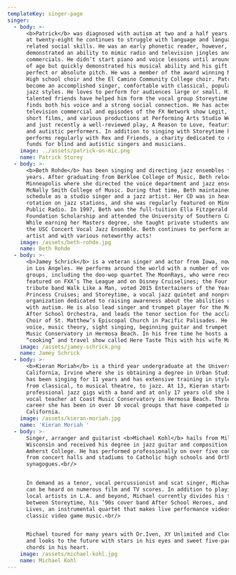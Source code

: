 ```yaml
---
templateKey: singer-page
singer:
  - body: >-
      <b>Patrick</b> was diagnosed with autism at two and a half years old. Now
      at twenty-eight he continues to struggle with language and language
      related social skills. He was an early phonetic reader, however, and
      demonstrated an ability to mimic radio and television jingles and
      commercials. He didn’t start piano and voice lessons until around 14 years
      of age but quickly demonstrated his musical ability and his gift of
      perfect or absolute pitch. He was a member of the award winning Mira Costa
      High school choir and the El Camino Community College choir. Patrick has
      become an accomplished singer, comfortable with classical, popular and
      jazz styles. He loves to perform for audiences large or small. His
      talented friends have helped him form the vocal group Storeytime where he
      finds both his voice and a strong social connection. He has acted in a
      television commercial and episodes of the FX Network show Legit, several
      short films, and various productions at Performing Arts Studio West (PASW)
      and just recently a well-reviewed play, A Reason to Love, featuring blind
      and autistic performers. In addition to singing with Storeytime he
      performs regularly with Rex and Friends, a charity dedicated to raising
      funds for blind and autistic singers and musicians.
    image: ../assets/patrick-on-mic.png
    name: Patrick Storey
  - body: >-
      <b>Beth Rohde</b> has been singing and directing jazz ensembles for 15
      years. After graduating from Berklee College of Music, Beth relocated to
      Minneapolis where she directed the voice department and jazz ensembles at
      McNally Smith College of Music. During that time, Beth maintained a busy
      schedule as a studio singer and a jazz artist. Her CD was in heavy
      rotation on jazz stations, and she was regularly featured on Minnesota
      Public Radio. In 1997, Beth won the full-tuition Ella Fitzgerald
      Foundation Scholarship and attended the University of Southern California.
      While earning her Masters degree, she taught private students and directed
      the USC Concert Vocal Jazz Ensemble. Beth continues to perform as a solo
      artist and with various noteworthy acts!
    image: /assets/beth-rohde.jpg
    name: Beth Rohde
  - body: >-
      <b>Jamey Schrick</b> is a veteran singer and actor from Iowa, now living
      in Los Angeles. He performs around the world with a number of vocal
      groups, including the doo-wop quartet The MoonRays, who were recently
      featured on FXX’s The League and on Disney Cruiselines; the Four Seasons
      tribute band Walk Like a Man, voted 2015 Entertainers of the Year on
      Princess Cruises; and Storeytime, a vocal jazz quintet and nonprofit
      organization dedicated to raising awareness about the abilities of people
      with autism. He is also lead singer and trumpet player for the Mortified
      After School Orchestra, and leads the tenor section for the acclaimed
      Choir of St. Matthew’s Episcopal Church in Pacific Palisades. He teaches
      voice, music theory, sight singing, beginning guitar and trumpet at Coast
      Music Conservatory in Hermosa Beach. In his free time he hosts a YouTube
      “cooking” and travel show called Here Taste This with his wife Mary.
    image: /assets/jamey-schrick.png
    name: Jamey Schrick
  - body: >-
      <b>Kieran Moriah</b> is a third year undergraduate at the University of
      California, Irvine where she is obtaining a degree in Urban Studies. She
      has been singing for 11 years and has extensive training in styles ranging
      from classical, to musical theatre, to jazz. At 13, Kieran started doing
      professional jazz gigs with a band and at only 17 years old she became a
      vocal teacher at Coast Music Conservatory in Hermosa Beach. Throughout her
      career she has been in over 10 vocal groups that have competed in
      California.
    image: /assets/kieran-moriah.jpg
    name: 'Kieran Moriah '
  - body: >-
      Singer, arranger and guitarist <b>Michael Kohl</b> hails from Milwaukee,
      Wisconsin and received his degree in jazz guitar and composition from
      Amherst College. He has performed professionally on over five continents
      from concert halls and stadiums to Catholic high schools and Orthodox
      synagogues.<br/>


      In demand as a tenor, vocal percussionist and scat singer, Michael’s voice
      can be heard on numerous film and TV scores. In addition to playing for
      local artists in L.A. and beyond, Michael currently divides his time
      between Storeytime, his ’90s cover band After School Heroes, and Extra
      Lives, an instrumental quartet that makes live performance videos of
      classic video game music.<br/>


      Michael toured for many years with Dr.Iven, XY Unlimited and Cloudwalkers
      and looks to the future with stars in his eyes and sweet five-part jazz
      chords in his heart.
    image: /assets/michael-kohl.jpg
    name: Michael Kohl
---
```


